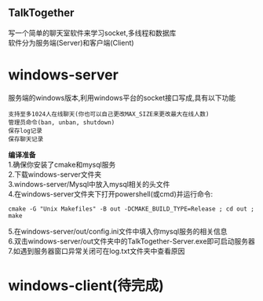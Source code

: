 ## TalkTogether
写一个简单的聊天室软件来学习socket,多线程和数据库  
软件分为服务端(Server)和客户端(Client)  
# windows-server
服务端的windows版本,利用windows平台的socket接口写成,具有以下功能
```
支持至多1024人在线聊天(你也可以自己更改MAX_SIZE来更改最大在线人数)
管理员命令(ban, unban, shutdown)
保存log记录
保存聊天记录
```
**编译准备**  
1.确保你安装了cmake和mysql服务  
2.下载windows-server文件夹  
3.windows-server/Mysql中放入mysql相关的头文件  
4.在windows-server文件夹下打开powershell(或cmd)并运行命令:
```
cmake -G "Unix Makefiles" -B out -DCMAKE_BUILD_TYPE=Release ; cd out ; make
```
5.在windows-server/out/config.ini文件中填入你mysql服务的相关信息  
6.双击windows-server/out文件夹中的TalkTogether-Server.exe即可启动服务器
7.如遇到服务器窗口异常关闭可在log.txt文件夹中查看原因  
# windows-client(待完成)
